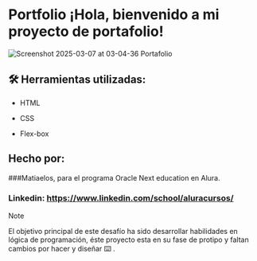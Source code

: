 # Portfolio ¡Hola, bienvenido a mi proyecto de portafolio!


![Screenshot 2025-03-07 at 03-04-36 Portafolio](https://github.com/user-attachments/assets/519094c1-aadb-4295-b5b0-d21156529f1a)

  
## 🛠️  Herramientas utilizadas:

* HTML

* CSS

* Flex-box

## Hecho por:

###Matiaelos, para el programa Oracle Next education en Alura.

### Linkedin: https://www.linkedin.com/school/aluracursos/



> [!NOTE]
> El objetivo principal de este desafío ha sido desarrollar habilidades en lógica de programación, éste proyecto esta en su fase de protipo
>  y faltan cambios por hacer y diseñar :keyboard: .







